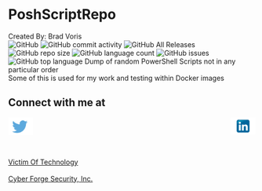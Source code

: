 # PoshScriptRepo
Created By: Brad Voris<BR />
<img alt="GitHub" src="https://img.shields.io/github/license/bvoris/PoshScriptRepo">
<img alt="GitHub commit activity" src="https://img.shields.io/github/commit-activity/m/bvoris/PoshScriptRepo">
<img alt="GitHub All Releases" src="https://img.shields.io/github/downloads/bvoris/PoshScriptRepo/total">
<img alt="GitHub repo size" src="https://img.shields.io/github/repo-size/bvoris/PoshScriptRepo">
<img alt="GitHub language count" src="https://img.shields.io/github/languages/count/bvoris/PoshScriptRepo">
<img alt="GitHub issues" src="https://img.shields.io/github/issues/bvoris/PoshScriptRepo">
<img alt="GitHub top language" src="https://img.shields.io/github/languages/top/bvoris/PoshScriptRepo">
Dump of random PowerShell Scripts not in any particular order<BR />
Some of this is used for my work and testing within Docker images<BR />



## Connect with me at

<a href="https://twitter.com/HMInfoSecViking?ref_src=twsrc%5Etfw"><IMG SRC="https://github.com/bvoris/bvoris/blob/master/twitter.jpg" WIDTH=10% HEIGHT=10% ALIGN=LEFT></a>

<a href="https://www.linkedin.com/in/brad-voris" target="_blank"><IMG SRC="https://github.com/bvoris/bvoris/blob/master/linkedin.png" WIDTH=10% HEIGHT=4% ALIGN=RIGHT></a>

<BR /><BR />
<BR /><BR />

<A HREF="https://www.victimoftechnology.com">Victim Of Technology<A />
<BR /><BR />
<A HREF="https://www.cyberforgesecurity.com">Cyber Forge Security, Inc.<A />
<BR /><BR />
